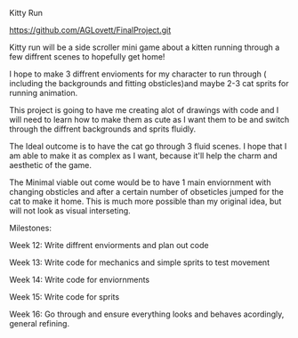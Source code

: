 Kitty Run

https://github.com/AGLovett/FinalProject.git

Kitty run will be a side scroller mini game about a kitten running 
through a few diffrent scenes to hopefully get home!

I hope to make 3 diffrent envioments for my character to run through ( including the backgrounds and fitting obsticles)and maybe 2-3 cat sprits for running animation.

This project is going to have me creating alot of drawings with code and I will need to learn how to make them as cute as I want them to be and switch through the diffrent backgrounds and sprits fluidly.

The Ideal outcome is to have the cat go through 3 fluid scenes. I hope that  I am able to make it as complex as I want, because it'll help the charm and aesthetic of the game.

The Minimal viable out come would be to have 1 main enviornment with changing obsticles and after a certain number of obseticles jumped for the cat to make it home. This is much more possible than my original idea, but will not look as visual interseting. 

Milestones:

Week 12: Write diffrent enviorments and plan out code

Week 13: Write code for mechanics and simple sprits to test movement

Week 14: Write code for enviornments

Week 15: Write code for sprits

Week 16: Go through and ensure everything looks and behaves acordingly, general refining.



